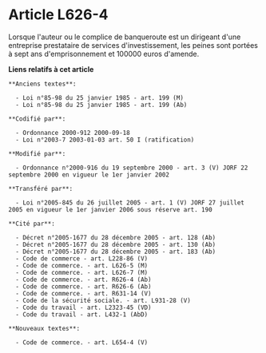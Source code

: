 # Article L626-4

Lorsque l'auteur ou le complice de banqueroute est un dirigeant d'une entreprise prestataire de services d'investissement,
les peines sont portées à sept ans d'emprisonnement et 100000 euros d'amende.

**Liens relatifs à cet article**

	**Anciens textes**:

	  - Loi n°85-98 du 25 janvier 1985 - art. 199 (M)
	  - Loi n°85-98 du 25 janvier 1985 - art. 199 (Ab)

	**Codifié par**:

	  - Ordonnance 2000-912 2000-09-18
	  - Loi n°2003-7 2003-01-03 art. 50 I (ratification)

	**Modifié par**:

	  - Ordonnance n°2000-916 du 19 septembre 2000 - art. 3 (V) JORF 22 septembre 2000 en vigueur le 1er janvier 2002

	**Transféré par**:

	  - Loi n°2005-845 du 26 juillet 2005 - art. 1 (V) JORF 27 juillet 2005 en vigueur le 1er janvier 2006 sous réserve art. 190

	**Cité par**:

	  - Décret n°2005-1677 du 28 décembre 2005 - art. 128 (Ab)
	  - Décret n°2005-1677 du 28 décembre 2005 - art. 130 (Ab)
	  - Décret n°2005-1677 du 28 décembre 2005 - art. 183 (Ab)
	  - Code de commerce - art. L228-86 (V)
	  - Code de commerce. - art. L626-5 (M)
	  - Code de commerce. - art. L626-7 (M)
	  - Code de commerce. - art. R626-4 (Ab)
	  - Code de commerce. - art. R626-6 (Ab)
	  - Code de commerce. - art. R631-14 (V)
	  - Code de la sécurité sociale. - art. L931-28 (V)
	  - Code du travail - art. L2323-45 (VD)
	  - Code du travail - art. L432-1 (AbD)

	**Nouveaux textes**:

	  - Code de commerce. - art. L654-4 (V)
